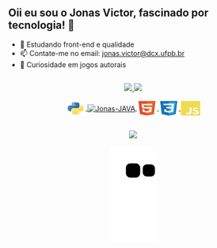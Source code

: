 ## Oii eu sou o Jonas Victor, fascinado por tecnologia! 👾

- 🌱 Estudando front-end e qualidade
- 📫 Contate-me no email: jonas.victor@dcx.ufpb.br
- 🤖 Curiosidade em jogos autorais

##

<div align="center">
  <a href="https://github.com/jonasvictor">
  <img height="180em" src="https://github-readme-stats.vercel.app/api?username=jonasvictor&show_icons=true&theme=midnight-purple&include_all_commits=true&count_private=true"/>
  <img height="180em" src="https://github-readme-stats.vercel.app/api/top-langs/?username=rafaballerini&layout=compact&langs_count=7&theme=midnight-purple"/>
</div>
  
<div align="center" style="display: inline_block"><br>
  <img align="center" alt="Jonas-Python" height="30" width="40" src="https://raw.githubusercontent.com/devicons/devicon/master/icons/python/python-original.svg">
  <img align="center" alt="Jonas-JAVA" height="30" width="40" src="https://cdn.jsdelivr.net/gh/devicons/devicon/icons/java/java-original.svg">
  <img align="center" alt="Jonas-HTML" height="30" width="40" src="https://raw.githubusercontent.com/devicons/devicon/master/icons/html5/html5-original.svg">
  <img align="center" alt="Jonas-CSS" height="30" width="40" src="https://raw.githubusercontent.com/devicons/devicon/master/icons/css3/css3-original.svg">
  <img align="center" alt="Jonas-Js" height="30" width="40" src="https://raw.githubusercontent.com/devicons/devicon/master/icons/javascript/javascript-plain.svg">
</div>

##
  
<div align="center">
  <a href="https://www.linkedin.com/in/jonas-victor-858863211/" target="_blank"><img src="https://img.shields.io/badge/-LinkedIn-%230077B5?style=for-the-badge&logo=linkedin&logoColor=white" target="_blank"></a>
  
  ![Snake animation](https://github.com/jonasvictor/jonasvictor/blob/output/github-contribution-grid-snake.svg)
  
</div>
